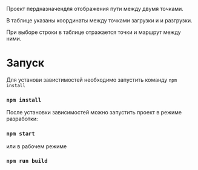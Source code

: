 Проект пердназначендля отображения пути между двумя точками.

В таблице указаны координаты между точками загрузки и и разгрузки.

При выборе строки в таблице отражается точки и маршрут между ними. 

# Запуск
Для установи завистимостей необходимо запустить команду `npm install`

### `npm install`

После установки зависимостей можно запустить проект в режиме разработки:
### `npm start`


или в рабочем режиме
### `npm run build`
